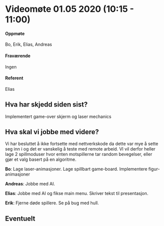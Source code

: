 # Videomøte 01.05 2020 (10:15 - 11:00)

#### Oppmøte
Bo, Erik, Elias, Andreas

#### Fraværende
Ingen

#### Referent
Elias

## Hva har skjedd siden sist?
Implementert game-over skjerm og laser mechanics

## Hva skal vi jobbe  med videre?

Vi har besluttet å ikke fortsette med nettverkskode da dette var mye å sette seg inn i og det er vanskelig å teste med remote arbeid. 
VI vil derfor heller lage 2 spillmoduser hvor enten motspillerne tar random bevegelser, eller gjør et valg basert på en algoritme.

**Bo**: Lage laser-animasjoner. Lage spillbart game-board. Implementere figur-animasjoner

**Andreas**: Jobbe med AI.

**Elias**: Jobbe med AI og fikse main menu. Skriver tekst til presentasjon.

**Erik**: Fjerne døde spillere. Se på bug med hull.

## Eventuelt
